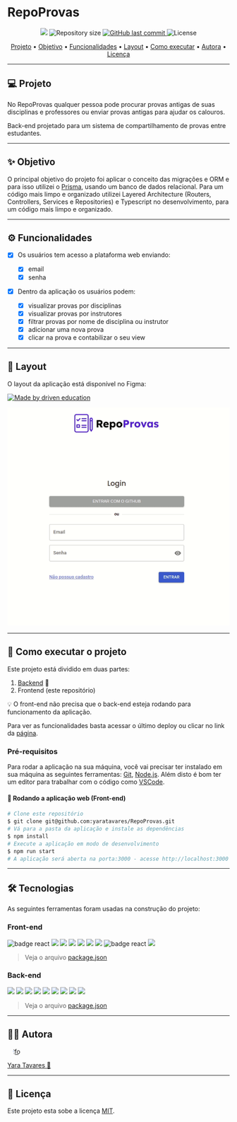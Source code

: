 # RepoProvas

<p align="center">
<img src='https://wakatime.com/badge/user/97595b44-027b-4695-a588-53e9c884f7e2/project/813c7ae2-9fc9-4714-a5d7-14b959590dfc.svg'>
  <img alt="Repository size" src="https://img.shields.io/github/repo-size/yaratavares/RepoProvas">
<a href="https://github.com/yaratavares/RepoProvas/commits/main">
    <img alt="GitHub last commit" src="https://img.shields.io/github/last-commit/yaratavares/RepoProvas">
  </a>
   <img alt="License" src="https://img.shields.io/badge/license-MIT-brightgreen"></p>
</p>
<p align="center">
 <a href="#projeto">Projeto</a> •
  <a href="#objetivo">Objetivo</a> •
 <a href="#funcionalidades">Funcionalidades</a> •
 <a href="#layout">Layout</a> • 
 <a href="#como-executar">Como executar</a> • 
 <a href="#autora">Autora</a> • 
 <a href="#licença">Licença</a>
</p>

---
## 💻 Projeto

No RepoProvas qualquer pessoa pode procurar provas antigas de suas disciplinas e professores ou enviar provas antigas para ajudar os calouros.

Back-end projetado para um sistema de compartilhamento de provas entre estudantes.

---

## ✨ Objetivo

O principal objetivo do projeto foi aplicar o conceito das migrações e ORM e para isso utilizei o [Prisma](https://www.prisma.io/), usando um banco de dados relacional. Para um código mais limpo e organizado utilizei Layered Architecture (Routers, Controllers, Services e Repositories) e Typescript no desenvolvimento, para um código mais limpo e organizado.

---

## ⚙️ Funcionalidades

- [x] Os usuários tem acesso a plataforma web enviando:

    - [x] email
    - [x] senha

- [x] Dentro da aplicação os usuários podem:

    - [x] visualizar provas por disciplinas
    - [x] visualizar provas por instrutores
    - [x] filtrar provas por nome de disciplina ou instrutor
    - [x] adicionar uma nova prova
    - [x] clicar na prova e contabilizar o seu view

---
## 🎨 Layout

O layout da aplicação está disponível no Figma:

<p>
<a href="https://www.figma.com/file/VsURuIO8j4VGsdEZKdUva6/RepoProvas">
  <img alt="Made by driven education" src="https://img.shields.io/badge/Acessar%20Layout%20-Figma-%2304D361">
</a>
</p>

<a href="https://www.figma.com/file/VsURuIO8j4VGsdEZKdUva6/RepoProvas">
  <img alt="Made by yaratavares" src="./src/common/assets/repoprovas.gif">
</a>

---
## 🚀 Como executar o projeto

Este projeto está dividido em duas partes:

1. [Backend](https://github.com/yaratavares/API-RepoProvas) 🎲
2. Frontend (este repositório)

💡 O front-end não precisa que o back-end esteja rodando para funcionamento da aplicação.

Para ver as funcionalidades basta acessar o último deploy ou clicar no link da [página](repo-provas-lilac.vercel.app).

### Pré-requisitos

Para rodar a aplicação na sua máquina, você vai precisar ter instalado em sua máquina as seguintes ferramentas:
[Git](https://git-scm.com), [Node.js](https://nodejs.org/en/).
Além disto é bom ter um editor para trabalhar com o código como [VSCode](https://code.visualstudio.com/).

#### 🧭 Rodando a aplicação web (Front-end)

```bash
# Clone este repositório
$ git clone git@github.com:yaratavares/RepoProvas.git
# Vá para a pasta da aplicação e instale as dependências
$ npm install
# Execute a aplicação em modo de desenvolvimento
$ npm run start
# A aplicação será aberta na porta:3000 - acesse http://localhost:3000
```
---
## 🛠 Tecnologias

As seguintes ferramentas foram usadas na construção do projeto:

### Front-end

<p >
<a src="https://reactjs.org/">
<img src="https://img.shields.io/badge/React-20232A?style=for-the-badge&logo=react&logoColor=61DAFB" alt="badge react"/> </a><a src="https://github.com/ReactTraining/react-router/tree/master/packages/react-router-dom"><img src="https://img.shields.io/badge/React_Router-CA4245?style=for-the-badge&logo=react-router&logoColor=white"/></a> <a src="https://styled-components.com/"><img src="https://img.shields.io/badge/styled--components-DB7093?style=for-the-badge&logo=styled-components&logoColor=white"/></a>
<a src="https://axios-http.com/"><img src="https://img.shields.io/badge/Axios-6F63E7?style=for-the-badge"/></a>
<a src='https://mui.com/pt/'>
<img src='https://img.shields.io/badge/Material%20UI-007FFF?style=for-the-badge&logo=mui&logoColor=white'>
</a> 
<a src="https://mhnpd.github.io/react-loader-spinner/"><img src="https://img.shields.io/badge/React Loader Spinner-000000?style=for-the-badge"/></a> <a src="https://react-hot-toast.com/"><img src="https://img.shields.io/badge/React Hot Toast-482307?style=for-the-badge"/></a> 
<a src="https://reactjs.org/">
<img src="https://img.shields.io/badge/React Icons-F4F5F7?style=for-the-badge&logo=react&logoColor=EA4B64" alt="badge react"/> </a>
<a src='https://docs.cypress.io/'>
<img src ='https://img.shields.io/badge/Cypress-17202C?style=for-the-badge&logo=cypress&logoColor=white'/>
</a>
</p>


> Veja o arquivo [package.json](./package.json)
### Back-end

<p>
<a src="https://nodejs.org/en/"><img src="https://img.shields.io/badge/Node.js-339933?style=for-the-badge&logo=nodedotjs&logoColor=white" /></a>
<a src="https://expressjs.com/pt-br/"><img src="https://img.shields.io/badge/Express.js-000000?style=for-the-badge&logo=express&logoColor=white"/></a>
<a src="https://www.postgresql.org/"><img src="https://img.shields.io/badge/PostgreSQL-316192?style=for-the-badge&logo=postgresql&logoColor=white"/></a>
<a src='https://www.prisma.io/docs/'>
<img src='https://img.shields.io/badge/Prisma-3982CE?style=for-the-badge&logo=Prisma&logoColor=white'>
</a>
<a src="https://https://day.js.org/"><img src="https://img.shields.io/badge/Day.js-F35C4B?style=for-the-badge"/></a>
<a src="https://joi.dev/"><img src="https://img.shields.io/badge/joi-0A7EFA?style=for-the-badge"/></a>
<a src="https://github.com/expressjs/cors"><img src="https://img.shields.io/badge/cors-000000?style=for-the-badge"/></a>
<a src="https://github.com/motdotla/dotenv"><img src="https://img.shields.io/badge/.env-ECD53F?style=for-the-badge"/></a>
<a src='https://jestjs.io/docs/next/getting-started'>
<img src='https://img.shields.io/badge/Jest-C21325?style=for-the-badge&logo=jest&logoColor=white'/>
</a>
</p>

> Veja o arquivo [package.json](https://github.com/yaratavares/API-RepoProvas/blob/main/package.json)

---
## 🧜‍♀️ Autora

<a href="https://www.linkedin.com/in/yaracristinatavares/" >
 <img style="clip-path: circle()" src="https://avatars.githubusercontent.com/u/91642311?v=4" width="100px;" alt="foto"/>
 <p>Yara Tavares 🚀</p>
</a>

---

## 📝 Licença

Este projeto esta sobe a licença [MIT](./LICENSE).
